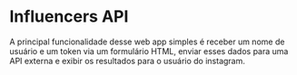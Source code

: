 # Influencers API
A principal funcionalidade desse web app simples é receber um nome de usuário e um token via um formulário HTML, enviar esses dados para uma API externa e exibir os resultados para o usuário do instagram. 
